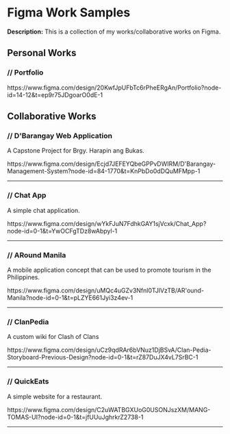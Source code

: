 # Figma Work Samples
<b>Description:</b> This is a collection of my works/collaborative works on Figma.

<h2>Personal Works</h2>
<h3>// Portfolio</h3>
https://www.figma.com/design/20KwfJpUFbTc6rPheERgAn/Portfolio?node-id=14-12&t=ep9r75JDgoarO0dE-1


<h2>Collaborative Works</h2>
<h3>// D'Barangay Web Application</h3>
<p>A Capstone Project for Brgy. Harapin ang Bukas.</p>
https://www.figma.com/design/Ecjd7JEFEYQbeGPPvDWIRM/D'Barangay-Management-System?node-id=84-1770&t=KnPbDo0dDQuMFMpp-1
<hr>

<h3>// Chat App</h3>
<p>A simple chat application.</p>
https://www.figma.com/design/wYkFJuN7FdhkGAY1sjVcxk/Chat_App?node-id=0-1&t=YwOCFgTDz8wAbpyl-1
<hr>

<h3>// ARound Manila</h3>
<p>A mobile application concept that can be used to promote tourism in the Philippines.</p>
https://www.figma.com/design/uMQc4uGZv3Nfnl0TJlVzTB/AR'ound-Manila?node-id=0-1&t=pLZYE661Jyi3z4ev-1
<hr>

<h3>// ClanPedia</h3>
<p>A custom wiki for Clash of Clans</p>
https://www.figma.com/design/uCz9qdRAr6bVNuz1DjBSvA/Clan-Pedia-Storyboard-Previous-Design?node-id=0-1&t=rZ87DuJX4vL7SrBC-1
<hr>

<h3>// QuickEats</h3>
<p>A simple website for a restaurant.</p>
https://www.figma.com/design/C2uWATBGXUoG0USONJszXM/MANG-TOMAS-UI?node-id=0-1&t=jfUUuJghrkrZ2738-1
<hr>
